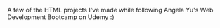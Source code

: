 A few of the HTML projects I've made while following Angela Yu's Web Development Bootcamp on Udemy :)
